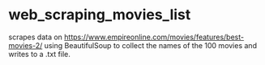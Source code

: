 # web_scraping_movies_list

scrapes data on https://www.empireonline.com/movies/features/best-movies-2/ using BeautifulSoup to collect the names of the 100 movies and writes to a .txt file.
